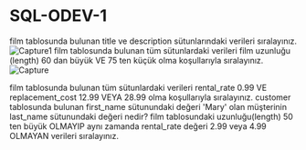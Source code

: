 # SQL-ODEV-1
film tablosunda bulunan title ve description sütunlarındaki verileri sıralayınız.
![Capture1](https://user-images.githubusercontent.com/128131203/225854175-fdd62153-3bdf-4dac-bd19-f89459f1c624.PNG)
film tablosunda bulunan tüm sütunlardaki verileri film uzunluğu (length) 60 dan büyük VE 75 ten küçük olma koşullarıyla sıralayınız.
![Capture](https://user-images.githubusercontent.com/128131203/225854231-c537911e-a895-4fb8-98a0-226f991a2631.PNG)


film tablosunda bulunan tüm sütunlardaki verileri rental_rate 0.99 VE replacement_cost 12.99 VEYA 28.99 olma koşullarıyla sıralayınız.
customer tablosunda bulunan first_name sütunundaki değeri 'Mary' olan müşterinin last_name sütunundaki değeri nedir?
film tablosundaki uzunluğu(length) 50 ten büyük OLMAYIP aynı zamanda rental_rate değeri 2.99 veya 4.99 OLMAYAN verileri sıralayınız.
